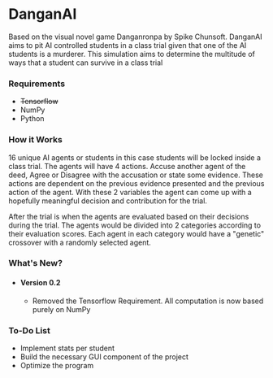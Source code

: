 # DanganAI
Based on the visual novel game Danganronpa by Spike Chunsoft. DanganAI aims to pit AI controlled students in a class trial given that one of the AI students is a murderer. This simulation aims to determine the multitude of ways that a student can survive in a class trial

### Requirements
* ~~Tensorflow~~
* NumPy
* Python


### How it Works
16 unique AI agents or students in this case students will be locked inside a class trial. The agents will have 4 actions. Accuse another agent of the deed, Agree or Disagree with the accusation or state some evidence. These actions are dependent on the previous evidence presented and the previous action of the agent.  With these 2 variables the agent can come up with a hopefully meaningful decision and contribution for the trial. 

After the trial is when the agents are evaluated based on their decisions during the trial. The agents would be divided into 2 categories according to their evaluation scores. Each agent in each category would have a "genetic" crossover with a randomly selected agent. 


### What's New?

* #### Version 0.2
	* Removed the Tensorflow Requirement. All computation is now based purely on NumPy



### To-Do List
* Implement stats per student
* Build the necessary GUI component of the project 
* Optimize the program
